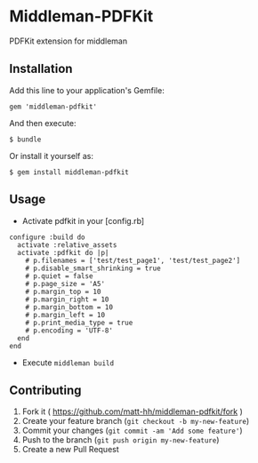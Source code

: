 Middleman-PDFKit
================

PDFKit extension for middleman

## Installation

Add this line to your application's Gemfile:

    gem 'middleman-pdfkit'

And then execute:

    $ bundle

Or install it yourself as:

    $ gem install middleman-pdfkit

## Usage

* Activate pdfkit in your [config.rb]

```
configure :build do
  activate :relative_assets
  activate :pdfkit do |p|
    # p.filenames = ['test/test_page1', 'test/test_page2']
    # p.disable_smart_shrinking = true
    # p.quiet = false
    # p.page_size = 'A5'
    # p.margin_top = 10
    # p.margin_right = 10
    # p.margin_bottom = 10
    # p.margin_left = 10
    # p.print_media_type = true
    # p.encoding = 'UTF-8'
  end
end

```



* Execute `middleman build`

## Contributing

1. Fork it ( https://github.com/matt-hh/middleman-pdfkit/fork )
2. Create your feature branch (`git checkout -b my-new-feature`)
3. Commit your changes (`git commit -am 'Add some feature'`)
4. Push to the branch (`git push origin my-new-feature`)
5. Create a new Pull Request

